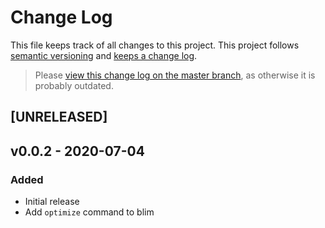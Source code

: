 # Change Log

This file keeps track of all changes to this project. This project follows [semantic versioning](http://semver.org/) and [keeps a change log](http://keepachangelog.com/).

> Please [view this change log on the master branch](https://github.com/FaKeller/blim/blob/master/CHANGELOG.md), as otherwise it is probably outdated.


## [UNRELEASED]


## v0.0.2 - 2020-07-04

### Added
- Initial release
- Add `optimize` command to blim